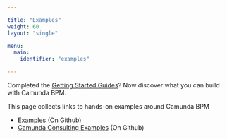 ```yaml
---

title: "Examples"
weight: 60
layout: "single"

menu:
  main:
    identifier: "examples"

---
```


Completed the <a href="/get-started">Getting Started Guides</a>? Now discover what you can build with Camunda BPM.

This page collects links to hands-on examples around Camunda BPM

* [Examples](https://github.com/camunda/camunda-bpm-examples) (On Github)
* [Camunda Consulting Examples](https://github.com/camunda/camunda-consulting) (On Github)
